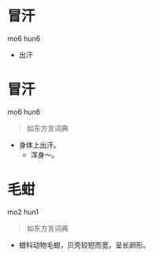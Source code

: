# 冒汗
mo6 hun6
- 出汗

# 冒汗
mo6 hun6
> 如东方言词典
- 身体上出汗。
  - 浑身～。

# 毛蚶
mo2 hun1
> 如东方言词典
- 蚶科动物毛蚶，贝壳较短而宽，呈长卵形。
